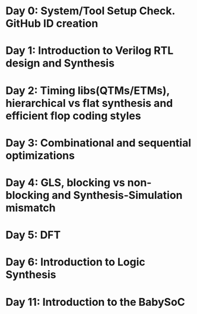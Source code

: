 # Day 0: System/Tool Setup Check. GitHub ID creation
# Day 1: Introduction to Verilog RTL design and Synthesis
# Day 2: Timing libs(QTMs/ETMs), hierarchical vs flat synthesis and efficient flop coding styles
# Day 3: Combinational and sequential optimizations
# Day 4: GLS, blocking vs non-blocking and Synthesis-Simulation mismatch
# Day 5: DFT
# Day 6: Introduction to Logic Synthesis
# Day 11: Introduction to the BabySoC
 
